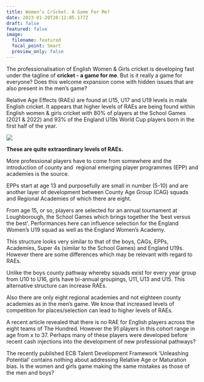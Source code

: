 ```yaml
---
title: Women’s Cricket. A Game For Me?
date: 2023-01-20T20:12:05.177Z
draft: false
featured: false
image:
  filename: featured
  focal_point: Smart
  preview_only: false
---
```

The professionalisation of English Women & Girls cricket is developing fast under the tagline of **cricket - a game for me**. But is it really a game for everyone? Does this welcome expansion come with hidden issues that are also present in the men’s game? 

Relative Age Effects (RAEs) are found at U15, U17 and U19 levels in male English cricket. It appears that higher levels of RAEs are being found within English women & girls cricket with 80% of players at the School Games (2021 & 2022) and 93% of the England U19s World Cup players born in the first half of the year.

![](birth-quarters-of-school-games-2021_2022-players-n-49_-and-england-u19s-wc-squad-2022-n-15-.png)

**These are quite extraordinary levels of RAEs.**



More professional players have to come from somewhere and the introduction of county and  regional emerging player programmes (EPP) and academies is the source.

EPPs start at age 13 and purposefully are small in number (5-10) and are another layer of development between County Age Group (CAG) squads and Regional Academies of which there are eight.

From age 15, or so, players are selected for an annual tournament at Loughborough, the School Games which brings together the ‘best versus the best’. Performances here can influence selection for the England Women’s U19 squad as well as the England Women’s Academy.

This structure looks very similar to that of the boys, CAGs, EPPs, Academies, Super 4s (similar to the School Games) and England U19s. However there are some differences which may be relevant with regard to RAEs.

Unlike the boys county pathway whereby squads exist for every year group from U10 to U16, girls have bi-annual groupings, U11, U13 and U15. This alternative structure can increase RAEs.

Also there are only eight regional academies and not eighteen county academies as in the men’s game. We know that increased levels of competition for places/selection can lead to higher levels of RAEs. 

A recent article revealed that there is no RAE for English players across the eight teams of The Hundred. However the 91 players in this cohort range in age from x to 37. Perhaps many of these players were developed before recent cash injections into the development of new professional pathways?

The recently published ECB Talent Development Framework ‘Unleashing Potential’ contains nothing about addressing Relative Age or Maturation bias. Is the women and girls game making the same mistakes as those of the men and boys?